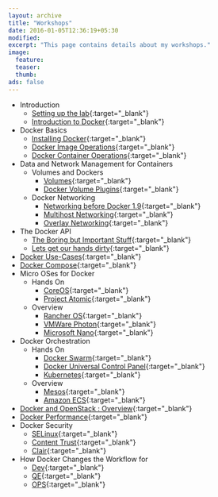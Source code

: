 ```yaml
---
layout: archive
title: "Workshops" 
date: 2016-01-05T12:36:19+05:30
modified:
excerpt: "This page contains details about my workshops."
image:
  feature:
  teaser:
  thumb:
ads: false
---
```


* Introduction 
	* [Setting up the lab](/articles/Setup/){:target="_blank"}
	* [Introduction to Docker](/articles/Docker_Introduction/){:target="_blank"}
* Docker Basics
	* [Installing Docker](/articles/Docker_Install_Basic/){:target="_blank"}
	* [Docker Image Operations](/articles/Docker_Images/){:target="_blank"}
	* [Docker Container Operations](/articles/Docker_Containers/){:target="_blank"}
* Data and Network Management for Containers
	* Volumes and Dockers
		* [Volumes](/articles/Volumes/){:target="_blank"}
		* [Docker Volume Plugins](/articles/Volumes_Plugins/){:target="_blank"}
	* Docker Networking
		* [Networking before Docker 1.9](/articles/networking/){:target="_blank"}
		* [Multihost Networking](/articles/libnetwork/){:target="_blank"}
		* [Overlay Networking](/articles/Overlay_Networking/){:target="_blank"}
* The Docker API
	* [The Boring but Important Stuff](/articles/Docker_API_Theory/){:target="_blank"}
	* [Lets get our hands dirty](/articles/Docker_API_Handson/){:target="_blank"}
* [Docker Use-Cases](/articles/Docker_Use_Cases/){:target="_blank"}
* [Docker Compose](/articles/Docker_Compose/){:target="_blank"}
* Micro OSes for Docker
	* Hands On
		* [CoreOS](/articles/Dockermicro_Handson_CoreOS/){:target="_blank"}
		* [Project Atomic](/articles/Dockermicro_Handson_Project_Atomic/){:target="_blank"}
	* Overview
		* [Rancher OS](/articles/Dockermicro_Overview_RancherOS/){:target="_blank"}
		* [VMWare Photon](/articles/Dockermicro_Overview_VMWare_Photon/){:target="_blank"}
		* [Microsoft Nano](/articles/Dockermicro_Overview_Microsoft_Nano/){:target="_blank"}
* Docker Orchestration
	* Hands On
		* [Docker Swarm](/articles/Docker_Orchestration_Handson_Swarm/){:target="_blank"}
		* [Docker Universal Control Panel](/articles/Docker_Orchestration_Handson_Universal_Control_Panel/){:target="_blank"}
		* [Kubernetes](/articles/Docker_Orchestration_Handson_Kubernetes/){:target="_blank"}
	* Overview
		* [Mesos](/articles/Docker_Orchestration_Ovierview_Mesos/){:target="_blank"}
		* [Amazon ECS](/articles/Docker_Orchestration_Overview_Amazon_ECS/){:target="_blank"}
* [Docker and OpenStack : Overview](/articles/Docker_Openstack/){:target="_blank"}
* [Docker Performance](/articles/Docker_Performance/){:target="_blank"}
* Docker Security
	* [SELinux](/articles/Docker_Security_SELinux/){:target="_blank"}
	* [Content Trust](/articles/Docker_Security_Content_Trust/){:target="_blank"}
	* [Clair](/articles/Docker_Security_Clair/){:target="_blank"}
* How Docker Changes the Workflow for
	* [Dev](/articles/Docker_Workflow_Dev/){:target="_blank"}
	* [QE](/articles/Docker_Workflow_QE/){:target="_blank"}
	* [OPS](/articles/Docker_Workflow_OPS/){:target="_blank"}

